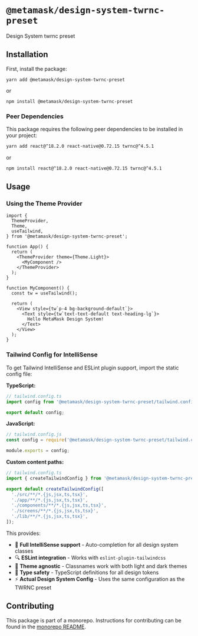 # `@metamask/design-system-twrnc-preset`

Design System twrnc preset

## Installation

First, install the package:

`yarn add @metamask/design-system-twrnc-preset`

or

`npm install @metamask/design-system-twrnc-preset`

### Peer Dependencies

This package requires the following peer dependencies to be installed in your project:

```bash
yarn add react@^18.2.0 react-native@0.72.15 twrnc@^4.5.1
```

or

```bash
npm install react@^18.2.0 react-native@0.72.15 twrnc@^4.5.1
```

## Usage

### Using the Theme Provider

```tsx
import {
  ThemeProvider,
  Theme,
  useTailwind,
} from '@metamask/design-system-twrnc-preset';

function App() {
  return (
    <ThemeProvider theme={Theme.Light}>
      <MyComponent />
    </ThemeProvider>
  );
}

function MyComponent() {
  const tw = useTailwind();

  return (
    <View style={tw`p-4 bg-background-default`}>
      <Text style={tw`text-text-default text-heading-lg`}>
        Hello MetaMask Design System!
      </Text>
    </View>
  );
}
```

### Tailwind Config for IntelliSense

To get Tailwind IntelliSense and ESLint plugin support, import the static config file:

**TypeScript:**

```typescript
// tailwind.config.ts
import config from '@metamask/design-system-twrnc-preset/tailwind.config';

export default config;
```

**JavaScript:**

```javascript
// tailwind.config.js
const config = require('@metamask/design-system-twrnc-preset/tailwind.config.js');

module.exports = config;
```

**Custom content paths:**

```typescript
// tailwind.config.ts
import { createTailwindConfig } from '@metamask/design-system-twrnc-preset/tailwind.config';

export default createTailwindConfig([
  './src/**/*.{js,jsx,ts,tsx}',
  './app/**/*.{js,jsx,ts,tsx}',
  './components/**/*.{js,jsx,ts,tsx}',
  './screens/**/*.{js,jsx,ts,tsx}',
  './lib/**/*.{js,jsx,ts,tsx}',
]);
```

This provides:

- 🎨 **Full IntelliSense support** - Auto-completion for all design system classes
- 🔍 **ESLint integration** - Works with `eslint-plugin-tailwindcss`
- 🌙 **Theme agnostic** - Classnames work with both light and dark themes
- 📝 **Type safety** - TypeScript definitions for all design tokens
- ⚡ **Actual Design System Config** - Uses the same configuration as the TWRNC preset

## Contributing

This package is part of a monorepo. Instructions for contributing can be found in the [monorepo README](https://github.com/MetaMask/metamask-design-system#readme).

